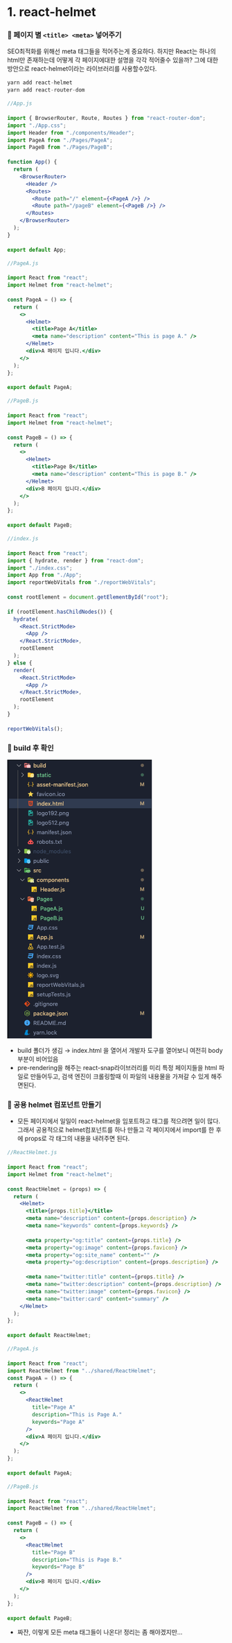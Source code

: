 # 1. react-helmet

### 🚀 페이지 별 `<title> <meta>` 넣어주기

SEO최적화를 위해선 meta 태그들을 적어주는게 중요하다. 하지만 React는 하나의 html만 존재하는데 어떻게 각 페이지에대한 설명을 각각 적어줄수 있을까? 그에 대한 방안으로 react-helmet이라는 라이브러리를 사용할수있다.

```jsx
yarn add react-helmet
yarn add react-router-dom
```

```jsx
//App.js

import { BrowserRouter, Route, Routes } from "react-router-dom";
import "./App.css";
import Header from "./components/Header";
import PageA from "./Pages/PageA";
import PageB from "./Pages/PageB";

function App() {
  return (
    <BrowserRouter>
      <Header />
      <Routes>
        <Route path="/" element={<PageA />} />
        <Route path="/pageB" element={<PageB />} />
      </Routes>
    </BrowserRouter>
  );
}

export default App;
```

```jsx
//PageA.js

import React from "react";
import Helmet from "react-helmet";

const PageA = () => {
  return (
    <>
      <Helmet>
        <title>Page A</title>
        <meta name="description" content="This is page A." />
      </Helmet>
      <div>A 페이지 입니다.</div>
    </>
  );
};

export default PageA;
```

```jsx
//PageB.js

import React from "react";
import Helmet from "react-helmet";

const PageB = () => {
  return (
    <>
      <Helmet>
        <title>Page B</title>
        <meta name="description" content="This is page B." />
      </Helmet>
      <div>B 페이지 입니다.</div>
    </>
  );
};

export default PageB;
```

```jsx
//index.js

import React from "react";
import { hydrate, render } from "react-dom";
import "./index.css";
import App from "./App";
import reportWebVitals from "./reportWebVitals";

const rootElement = document.getElementById("root");

if (rootElement.hasChildNodes()) {
  hydrate(
    <React.StrictMode>
      <App />
    </React.StrictMode>,
    rootElement
  );
} else {
  render(
    <React.StrictMode>
      <App />
    </React.StrictMode>,
    rootElement
  );
}

reportWebVitals();
```

### 🚀 build 후 확인

<img src="./Images/1.png"/>

<im src="./Images/2.png"/>

- build 폴더가 생김 → index.html 을 열어서 개발자 도구를 열어보니 여전히 body부분이 비어있음
- pre-rendering을 해주는 react-snap라이브러리를 미리 특정 페이지들을 html 파일로 만들어두고, 검색 엔진이 크롤링할때 이 파일의 내용물을 가져갈 수 있게 해주면된다.

### 🚀 공용 helmet 컴포넌트 만들기

- 모든 페이지에서 일일이 react-helmet을 임포트하고 태그를 적으려면 일이 많다. 그래서 공용적으로 helmet컴포넌트를 하나 만들고 각 페이지에서 import를 한 후에 props로 각 태그의 내용을 내려주면 된다.

```jsx
//ReactHelmet.js

import React from "react";
import Helmet from "react-helmet";

const ReactHelmet = (props) => {
  return (
    <Helmet>
      <title>{props.title}</title>
      <meta name="description" content={props.description} />
      <meta name="keywords" content={props.keywords} />

      <meta property="og:title" content={props.title} />
      <meta property="og:image" content={props.favicon} />
      <meta property="og:site_name" content="" />
      <meta property="og:description" content={props.description} />

      <meta name="twitter:title" content={props.title} />
      <meta name="twitter:description" content={props.description} />
      <meta name="twitter:image" content={props.favicon} />
      <meta name="twitter:card" content="summary" />
    </Helmet>
  );
};

export default ReactHelmet;
```

```jsx
//PageA.js

import React from "react";
import ReactHelmet from "../shared/ReactHelmet";
const PageA = () => {
  return (
    <>
      <ReactHelmet
        title="Page A"
        description="This is Page A."
        keywords="Page A"
      />
      <div>A 페이지 입니다.</div>
    </>
  );
};

export default PageA;
```

```jsx
//PageB.js

import React from "react";
import ReactHelmet from "../shared/ReactHelmet";

const PageB = () => {
  return (
    <>
      <ReactHelmet
        title="Page B"
        description="This is Page B."
        keywords="Page B"
      />
      <div>B 페이지 입니다.</div>
    </>
  );
};

export default PageB;
```

<im src="./Images/3.png"/>

- 짜잔, 이렇게 모든 meta 태그들이 나온다! 정리는 좀 해야겠지만...
